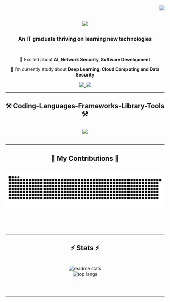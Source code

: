 <img align="right" src="https://visitor-badge.laobi.icu/badge?page_id=nvhnam.nvhnam&left_color=red&right_color=green&left_text=Visitors" />

<h1 align="center">
    <img src="https://readme-typing-svg.herokuapp.com/?font=Righteous&size=35&center=true&vCenter=true&width=500&height=70&duration=4000&lines=Hi+!;+I'm+Nam+Nguyen!;" />
</h1>

<h3 align="center">An IT graduate thriving on learning new technologies</h3>

<br/>

<div align="center">
 
 🔭 Excited about **AI, Network Security, Software Development**
 
 🌱 I’m currently study about **Deep Learning, Cloud Computing and Data Security**

 </div>
 
<div align="center"> 
  <a href="mailto:nvhnam01@gmail.com">
    <img src="https://img.shields.io/badge/Gmail-333333?style=for-the-badge&logo=gmail&logoColor=red" />
  </a>
  <a href="https://www.linkedin.com/in/nvhnam01/" target="_blank">
    <img src="https://img.shields.io/badge/LinkedIn-0077B5?style=for-the-badge&logo=linkedin&logoColor=white" target="_blank" />
  </a>
</div>

 <hr/>
 
<h2 align="center">⚒️ Coding-Languages-Frameworks-Library-Tools ⚒️</h2>
<br/>
<div align="center">
    <img src="https://skillicons.dev/icons?i=html,css,javascript,react,python,java,aws,mysql,vscode,eclipse,github" />
</div>

<br/>
<hr/>

<div align="center">
  <h2>🐍 My Contributions 🐍</h2>
  <br>
  <img alt="snake eating my contributions" src="https://raw.githubusercontent.com/nvhnam/nvhnam/output/github-contribution-grid-snake.svg" />
  
  <br/><br/><br/>
</div>

<hr/>

<h2 align="center">⚡ Stats ⚡</h2>
<br>
<div align=center>
<!--   <img width=390 src="https://streak-stats.demolab.com/?user=nvhnam&count_private=true&theme=react&border_radius=10" alt="streak stats"/> -->
  <img width=390 src="https://github-readme-stats.vercel.app/api?username=nvhnam&count_private=true&show_icons=true&theme=react&rank_icon=github&border_radius=10" alt="readme stats" />
  <br/>
  <img width=325 align="center" src="https://github-readme-stats.vercel.app/api/top-langs/?username=nvhnam&hide=HTML&langs_count=8&layout=compact&theme=react&border_radius=10&size_weight=0.5&count_weight=0.5&exclude_repo=github-readme-stats" alt="top langs" />
</div>

<br/><br/>

<hr/>


<br/>
